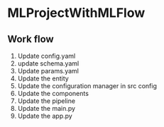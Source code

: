 # MLProjectWithMLFlow

## Work flow
1. Update config.yaml
2. update schema.yaml
3. Update params.yaml
4. Update the entity
5. Update the configuration manager in src config
6. Update the components 
7. Update the pipeline
8. Update the main.py
9. Update the app.py

